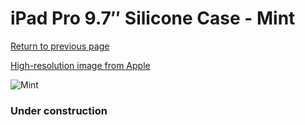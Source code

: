 # iPad Pro 9.7″ Silicone Case - Mint

[Return to previous page](/ipad_pro97)

[High-resolution image from Apple](https://store.storeimages.cdn-apple.com/8756/as-images.apple.com/is/MMG42?wid=4500&hei=4500&fmt=png)

<div style="width: 384px"><img src="/everypreview/MMG42.png" alt="Mint"></div>

### Under construction
